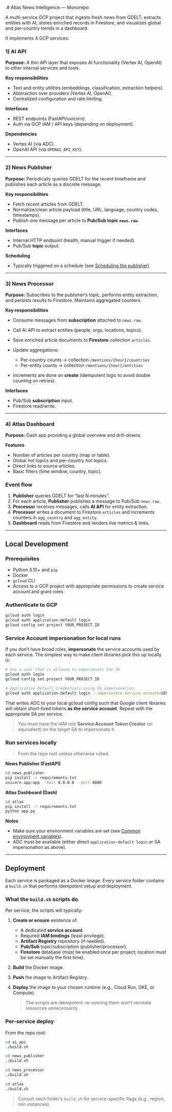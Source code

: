 .# Atlas News Intelligence — Monorepo

A multi-service GCP project that ingests fresh news from GDELT, extracts entities with AI, stores enriched records in Firestore, and visualizes global and per-country trends in a dashboard.

It implements 4 GCP services:

### 1) AI API

**Purpose:** A thin API layer that exposes AI functionality (Vertex AI, OpenAI) to other internal services and tools.

**Key responsibilities**

* Text and entity utilities (embeddings, classification, extraction helpers).
* Abstraction over providers (Vertex AI, OpenAI).
* Centralized configuration and rate limiting.

**Interfaces**

* REST endpoints (FastAPI/uvicorn).
* Auth via GCP IAM / API keys (depending on deployment).

**Dependencies**

* Vertex AI (via ADC).
* OpenAI API (via `OPENAI_API_KEY`).

---

### 2) News Publisher

**Purpose:** Periodically queries GDELT for the recent timeframe and publishes each article as a discrete message.

**Key responsibilities**

* Fetch recent articles from GDELT.
* Normalize/clean article payload (title, URL, language, country codes, timestamps).
* Publish one message per article to **Pub/Sub topic `news.raw`**.

**Interfaces**

* Internal HTTP endpoint (health, manual trigger if needed).
* Pub/Sub **topic** output.

**Scheduling**

* Typically triggered on a schedule (see [Scheduling the publisher](#scheduling-the-publisher)).

---

### 3) News Processor

**Purpose:** Subscribes to the publisher’s topic, performs entity extraction, and persists results to Firestore. Maintains aggregated counters.

**Key responsibilities**

* Consume messages from **subscription** attached to `news.raw`.
* Call AI API to extract entities (people, orgs, locations, topics).
* Save enriched article documents to **Firestore** collection `articles`.
* Update aggregations:

  * Per-country counts → collection `/mentions/{hour}/countries` 
  * Per-entity counts → collection  `/mentions/{hour}/entities` 
* Increments are done on **create** (idempotent logic to avoid double counting on retries).

**Interfaces**

* Pub/Sub **subscription** input.
* Firestore read/write.

---

### 4) Atlas Dashboard

**Purpose:** Dash app providing a global overview and drill-downs.

**Features**

* Number of articles per country (map or table).
* Global hot topics and per-country hot topics.
* Direct links to source articles.
* Basic filters (time window, country, topic).


### Event flow

1. **Publisher** queries GDELT for “last N minutes”.
2. For each article, **Publisher** publishes a message to Pub/Sub `news.raw`.
3. **Processor** receives messages, calls **AI API** for entity extraction.
4. **Processor** writes a document to Firestore `articles` and increments counters in `agg_country` and `agg_entity`.
5. **Dashboard** reads from Firestore and renders live metrics & links.

---

## Local Development

### Prerequisites

* Python 3.10+ and `pip`
* Docker
* `gcloud` CLI
* Access to a GCP project with appropriate permissions to create service account and grant roles

### Authenticate to GCP

```bash
gcloud auth login
gcloud auth application-default login
gcloud config set project YOUR_PROJECT_ID
```

### Service Account impersonation for local runs

If you don’t have broad roles, **impersonate** the service accounts used by each service. The simplest way to make client libraries pick this up locally is:

```bash
# Use a user that is allowed to impersonate the SA
gcloud auth login
gcloud config set project YOUR_PROJECT_ID

# Application Default Credentials using SA impersonation:
gcloud auth application-default login --impersonate-service-account=SERVICE_ACCOUNT_NAME@YOUR_PROJECT_ID.iam.gserviceaccount.com
```

That writes ADC to your local gcloud config such that Google client libraries will obtain short-lived tokens **as the service account**. Repeat with the appropriate SA per service.

> You must have the IAM role **Service Account Token Creator** (or equivalent) on the target SA to impersonate it.

### Run services locally

> From the repo root unless otherwise noted.

**News Publisher (FastAPI)**

```bash
cd news_publisher
pip install -r requirements.txt
uvicorn app:app --host 0.0.0.0 --port 8080
```

**Atlas Dashboard (Dash)**

```bash
cd atlas
pip install -r requirements.txt
python app.py
```

**Notes**

* Make sure your environment variables are set (see [Common environment variables](#common-environment-variables)).
* ADC must be available (either direct `application-default login` or SA impersonation as above).

---

## Deployment

Each service is packaged as a Docker image. Every service folder contains a `build.sh` that performs idempotent setup and deployment.

### What the `build.sh` scripts do

Per service, the scripts will typically:

1. **Create or ensure** existence of:

   * A dedicated **service account**.
   * Required **IAM bindings** (least privilege).
   * **Artifact Registry** repository (if needed).
   * **Pub/Sub** topic/subscription (publisher/processor).
   * **Firestore** database (must be enabled once per project; location must be set manually the first time).

2. **Build** the Docker image.

3. **Push** the image to Artifact Registry.

4. **Deploy** the image to your chosen runtime (e.g., Cloud Run, GKE, or Compute).

   > The scripts are idempotent: re-running them won’t recreate resources unnecessarily.

### Per-service deploy

From the repo root:

```bash
cd ai_api
./build.sh
```

```bash
cd news_publisher
./build.sh
```

```bash
cd news_processor
./build.sh
```

```bash
cd atlas
./build.sh
```

> Consult each folder’s `build.sh` for service-specific flags (e.g., region, min instances).
